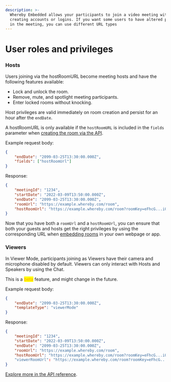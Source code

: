 ```yaml
---
description: >-
  Whereby Embedded allows your participants to join a video meeting without
  creating accounts or logins. If you want some users to have altered privileges
  in the meeting, you can use different URL types
---
```


# User roles and privileges

### Hosts

Users joining via the hostRoomURL become meeting hosts and have the following features available:

* Lock and unlock the room.
* Remove, mute, and spotlight meeting participants.
* Enter locked rooms without knocking.

Host privileges are valid immediately on room creation and persist for an hour after the `endDate`.

A hostRoomURL is only available if the `hostRoomURL` is included in the `fields` parameter when [creating the room via the API](creating-and-deleting-rooms/using-the-rest-api.md).

Example request body:

```json
{
    "endDate": "2099-03-25T13:30:00.000Z",
    "fields": ["hostRoomUrl"]
}
```

Response:

```json
{
    "meetingId": "1234",
    "startDate": "2022-03-09T13:50:00.000Z",
    "endDate": "2099-03-25T13:30:00.000Z",
    "roomUrl": "https://example.whereby.com/room",
    "hostRoomUrl": "https://example.whereby.com/room?roomKey=eFhcG...i00ZG"
}
```

Now that you have both a `roomUrl` and a `hostRoomUrl`, you can ensure that both your guests and hosts get the right privileges by using the corresponding URL when [embedding rooms](embedding-rooms/) in your own webpage or app.

### Viewers

In Viewer Mode, participants joining as Viewers have their camera and microphone disabled by default. Viewers can only interact with Hosts and Speakers by using the Chat.

This is a <mark style="color:orange;">beta</mark> feature, and might change in the future.



Example request body:

```json
{
    "endDate": "2099-03-25T13:30:00.000Z",
    "templateType": "viewerMode"
}
```

Response:

```json
{
    "meetingId": "1234",
    "startDate": "2022-03-09T13:50:00.000Z",
    "endDate": "2099-03-25T13:30:00.000Z",
    "roomUrl": "https://example.whereby.com/room",
    "hostRoomUrl": "https://example.whereby.com/room?roomKey=eFhcG...i00ZG"
    "viewerRoomUrl": "https://example.whereby.com/room?roomKey=eFhcG...VTQIE"
}
```

[Explore more in the API reference](https://whereby.dev/http-api/).
